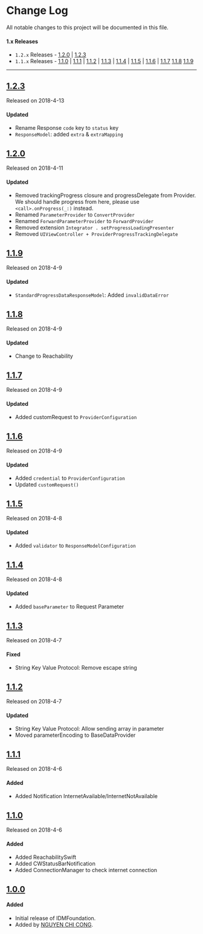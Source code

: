 # Change Log
All notable changes to this project will be documented in this file.

#### 1.x Releases
- `1.2.x` Releases  - [1.2.0](#120) | [1.2.3](#123)
- `1.1.x` Releases  - [1.1.0](#110) | [1.1.1](#111) | [1.1.2](#112) | [1.1.3](#113) | [1.1.4](#114)  | [1.1.5](#115) | [1.1.6](#116) | [1.1.7](#117) [1.1.8](#118) [1.1.9](#119) 

---
## [1.2.3](https://github.com/congncif/IDMFoundation/releases/tag/1.2.3)
Released on 2018-4-13

#### Updated
- Rename Response `code` key to `status` key
- `ResponseModel`: added `extra` & `extraMapping`

## [1.2.0](https://github.com/congncif/IDMFoundation/releases/tag/1.2.0)
Released on 2018-4-11

#### Updated
- Removed trackingProgress closure and progressDelegate from Provider. We should handle progress from here, please use `<call>.onProgress(_:)` instead.
- Renamed `ParameterProvider` to `ConvertProvider`
- Renamed `ForwardParameterProvider` to `ForwardProvider`
- Removed extension `Integrator . setProgressLoadingPresenter`
- Removed `UIViewController + ProviderProgressTrackingDelegate`

## [1.1.9](https://github.com/congncif/IDMFoundation/releases/tag/1.1.9)
Released on 2018-4-9

#### Updated
- `StandardProgressDataResponseModel`: Added `invalidDataError`

## [1.1.8](https://github.com/congncif/IDMFoundation/releases/tag/1.1.8)
Released on 2018-4-9

#### Updated
- Change to Reachability

## [1.1.7](https://github.com/congncif/IDMFoundation/releases/tag/1.1.7)
Released on 2018-4-9

#### Updated
- Added customRequest to `ProviderConfiguration`

## [1.1.6](https://github.com/congncif/IDMFoundation/releases/tag/1.1.6)
Released on 2018-4-9

#### Updated
- Added `credential` to `ProviderConfiguration`
- Updated `customRequest()`

## [1.1.5](https://github.com/congncif/IDMFoundation/releases/tag/1.1.5)
Released on 2018-4-8

#### Updated
- Added `validator` to `ResponseModelConfiguration`

## [1.1.4](https://github.com/congncif/IDMFoundation/releases/tag/1.1.4)
Released on 2018-4-8

#### Updated
- Added `baseParameter` to Request Parameter

## [1.1.3](https://github.com/congncif/IDMFoundation/releases/tag/1.1.3)
Released on 2018-4-7

#### Fixed
- String Key Value Protocol: Remove escape string

## [1.1.2](https://github.com/congncif/IDMFoundation/releases/tag/1.1.2)
Released on 2018-4-7

#### Updated
- String Key Value Protocol: Allow sending array in parameter
- Moved parameterEncoding to BaseDataProvider

## [1.1.1](https://github.com/congncif/IDMFoundation/releases/tag/1.1.1)
Released on 2018-4-6

#### Added
- Added Notification InternetAvailable/InternetNotAvailable

## [1.1.0](https://github.com/congncif/IDMFoundation/releases/tag/1.1.0)
Released on 2018-4-6

#### Added
- Added ReachabilitySwift
- Added CWStatusBarNotification
- Added ConnectionManager to check internet connection

## [1.0.0](https://github.com/congncif/IDMFoundation/releases/tag/1.0.0)

#### Added
- Initial release of IDMFoundation.
- Added by [NGUYEN CHI CONG](https://github.com/congncif).
